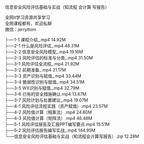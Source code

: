 信息安全风险评估基础与实战（知流程 会计算 写报告）

全网it学习资源共享学习<br>全网课程都有，欢迎私聊<br>微信：jerryttom<br>

├──1-1 课程介绍_.mp4 14.92M<br> ├──2-1 什么是风险评估_.mp4 46.31M<br> ├──2-2 信息安全风险模型_.mp4 19.16M<br> ├──2-3 风险评估的标准与分类_.mp4 31.50M<br> ├──3-1 风险评估全流程_.mp4 21.92M<br> ├──3-2 前期准备_.mp4 21.17M<br> ├──3-3 资产识别与赋值_.mp4 33.44M<br> ├──3-4 脆弱性识别与赋值_.mp4 34.51M<br> ├──3-5 WX识别与赋值_.mp4 32.79M<br> ├──3-6 已有的安全措施确认.mp4 13.67M<br> ├──3-7 风险计划与处置建议_.mp4 19.07M<br> ├──4-1 风险评估流程实践（资产赋值）.mp4 23.57M<br> ├──4-2 风险值计算（相乘法）.mp4 24.80M<br> ├──4-3 风险值计算（矩阵法）.mp4 46.48M<br> ├──5-1 风险评估报告及汇报PPT编写要点.mp4 15.51M<br> ├──5-2 风险评估报告编写实战_.mp4 144.95M<br> └──信息安全风险评估基础与实战（知流程会计算写报告）.zip 12.28M